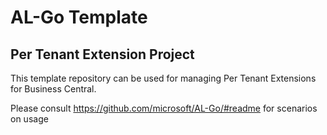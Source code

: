 # AL-Go Template

## Per Tenant Extension Project

This template repository can be used for managing Per Tenant Extensions for Business Central.

Please consult <https://github.com/microsoft/AL-Go/#readme> for scenarios on usage
